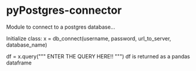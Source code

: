 # pyPostgres-connector

Module to connect to a postgres database...

Initialize class:
x = db_connect(username, password, url_to_server, database_name)

df = x.query("""
		  ENTER THE 
		  QUERY HERE!!
	  """)
df is returned as a pandas dataframe

